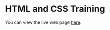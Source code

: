 # HTML and CSS Training

You can view the live web page [here](https://thanhkira16.github.io/htmlcsstraining.github.io/).
